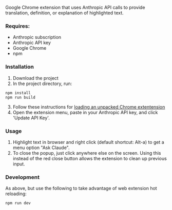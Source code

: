 Google Chrome extension that uses Anthropic API calls to provide translation, definition, or explanation of highlighted text.

### Requires:
* Anthropic subscription
* Anthropic API key
* Google Chrome
* npm

### Installation

1. Download the project
2. In the project directory, run:
```
npm install
npm run build
```
3. Follow these instructions for [loading an unpacked Chrome extentension](https://developer.chrome.com/docs/extensions/get-started/tutorial/hello-world#load-unpacked)
4. Open the extension menu, paste in your Anthropic API key, and click 'Update API Key'.

### Usage
1. Highlight text in browser and right click (default shortcut: Alt-a) to get a menu option "Ask Claude".
2. To close the popup, just click anywhere else on the screen. Using this instead of the red close button allows the extension to clean up previous input.

### Development

As above, but use the following to take advantage of web extension hot reloading:
```
npm run dev
```
